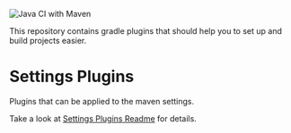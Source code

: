 ![Java CI with Maven](https://github.com/link-intersystems/lis-gradle-plugins/workflows/Java%20CI%20with%20Gradle/badge.svg)

This repository contains gradle plugins that should help you to set up and 
build projects easier.

# Settings Plugins

Plugins that can be applied to the maven settings. 

Take a look at [Settings Plugins Readme](settings-plugins/README.md) for details.